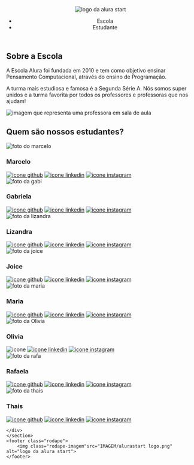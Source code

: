 <!DOCTYPE html>
<html lang="en">
<head>
    <meta charset="UTF-8">
    <meta http-equiv="X-UA-Compatible" content="IE=edge">
    <meta name="viewport" content="width=device-width, initial-scale=1.0">
    <title>Equipe Alura Start</title>
    <link rel="stylesheet" href="style.css">
    <link rel="preconnect" href="https://fonts.googleapis.com">
    <link rel="preconnect" href="https://fonts.gstatic.com" crossorigin>
    <link href="https://fonts.googleapis.com/css2?family=Poppins&display=swap" rel="stylesheet">
</head>
<body>
    <header class="cabecalho">
        <img class="cabecalho-imagem" src="IMAGEM/alurastart logo.png" alt="logo da alura start">
        <ul class="cabecalho-lista">
            <li class="cabecalho-lista-item">Escola</li>
            <li class="cabecalho-lista-item">Estudante</li>
        </ul>
    </header>
    <section class="escola">
        <div class="escola-div-conteudo">
            <h2 class="escola-titulo">Sobre a Escola</h2>
            <p class="escola-texto-um">A Escola Alura foi fundada em 2010 e tem como objetivo ensinar Pensamento Computacional, através do ensino de  Programação.</p>
            <p class="escola-texto-dois">A turma mais estudiosa e famosa é a Segunda Série A. Nós somos super unidos e a turma favorita por todos os professores e professoras que nos ajudam!</p>
        </div>
        <img class="escola-imagem" src="IMAGEM/Formula-bro.png" alt="imagem que representa uma professora em sala de aula">
    </section>
    <section class="estudante">
        <h2 class="estudante-titulo">Quem são nossos estudantes?</h2>
        <div class="estudante-todos">
        <span></span>
        <div class="estudante-div">
            <img class="estudante-imagem" src="IMAGEM/Marcelo.jpeg" alt="foto do marcelo">
            <h3 class="estudante-nome">Marcelo</h3>
            <a href="https://github.com/marcelopaludetto"><img class="estudante-icone" src="IMAGEM/github.png" alt="icone github"></a>
            <a href="https://linkedin.com/marcelopaludetto"><img class="estudante-icone" src="IMAGEM/linkedin.png" alt="icone linkedin"></a>
            <a href="https://instagram.com/marcelopaludetto"><img class="estudante-icone" src="IMAGEM/instagram.png" alt="icone instagram"></a>
        </div>
        <div class="estudante-div">
            <img class="estudante-imagem" src="IMAGEM/Gabi.jpg" alt="foto da gabi">
            <h3 class="estudante-nome">Gabriela</h3>
            <a href="https://github.com/GabrielaM-L"><img class="estudante-icone" src="IMAGEM/github.png" alt="icone github"></a>
            <a href="https://www.linkedin.com/in/gabriela-marcomini-de-lima/"><img class="estudante-icone" src="IMAGEM/linkedin.png" alt="icone linkedin"></a>
            <a href="https://www.instagram.com/gabriela_marcomini/"><img class="estudante-icone" src="IMAGEM/instagram.png" alt="icone instagram"></a>
        </div>
        <div class="estudante-div">
            <img class="estudante-imagem" src="IMAGEM/Liz.jpg" alt="foto da lizandra">
            <h3 class="estudante-nome">Lizandra</h3>
            <a href="https://github.com/LizandraDuarte40"><img class="estudante-icone" src="IMAGEM/github.png" alt="icone github"></a>
            <a href="https://www.linkedin.com/in/lizandrarlm-duarte/"><img class="estudante-icone" src="IMAGEM/linkedin.png" alt="icone linkedin"></a>
            <a href="https://www.instagram.com/lizandrarlm"><img class="estudante-icone" src="IMAGEM/instagram.png" alt="icone instagram"></a>
        </div>
        <span></span>
        <span></span>
        <div class="estudante-div">
            <img class="estudante-imagem" src="IMAGEM/Joice.jpg" alt="foto da joice">
            <h3 class="estudante-nome">Joice</h3>
            <a href="https://github.com/JoiceAlura"><img class="estudante-icone" src="IMAGEM/github.png" alt="icone github"></a>
            <a href="https://www.linkedin.com/in/joicebarbaresco/"><img class="estudante-icone" src="IMAGEM/linkedin.png" alt="icone linkedin"></a>
            <a href="https://www.instagram.com/joicebarbaresco/"><img class="estudante-icone" src="IMAGEM/instagram.png" alt="icone instagram"></a>
        </div>
        <div class="estudante-div">
            <img class="estudante-imagem" src="IMAGEM/Maria.jpg" alt="foto da maria">
            <h3 class="estudante-nome">Maria</h3>
            <a href="https://github.com/MagePSR"><img class="estudante-icone" src="IMAGEM/github.png" alt="icone github"></a>
            <a href="https://www.linkedin.com/in/mariageovanna"><img class="estudante-icone" src="IMAGEM/linkedin.png" alt="icone linkedin"></a>
            <a href="https://www.instagram.com/magpsr/"><img class="estudante-icone" src="IMAGEM/instagram.png" alt="icone instagram"></a>
        </div>
        <div class="estudante-div">
            <img class="estudante-imagem" src="IMAGEM/Olivia.jpg" alt="foto da Olivia">
            <h3 class="estudante-nome">Olivia</h3>
            <img class="estudante-icone" src="IMAGEM/github.png" alt=icone github">
            <a href="https://www.linkedin.com/in/olhe/"><img class="estudante-icone" src="IMAGEM/linkedin.png" alt="icone linkedin"></a>
            <a href="https://github.com/olhe12"><img class="estudante-icone" src="IMAGEM/instagram.png" alt="icone instagram"></a>
        </div>
        <span></span>
        <span></span>
        <div class="estudante-div">
            <img class="estudante-imagem" src="IMAGEM/Rafa.jpg" alt="foto da rafa">
            <h3 class="estudante-nome">Rafaela</h3>
            <a href="https://github.com/rafaelamunhoz12"><img class="estudante-icone" src="IMAGEM/github.png" alt="icone github"></a>
            <a href="http://linkedin.com/in/rafaela-felix-munhoz-oliveira-02160a10a"><img class="estudante-icone" src="IMAGEM/linkedin.png" alt="icone linkedin"></a>
            <a href="https://www.instagram.com/rafafmo/"><img class="estudante-icone" src="IMAGEM/instagram.png" alt="icone instagram"></a>
        </div>
        <div class="estudante-div">
            <img class="estudante-imagem" src="IMAGEM/Thais.jpg" alt="foto da thais">
            <h3 class="estudante-nome">Thais</h3>
            <a href="https://github.com/Thaispianucci"><img class="estudante-icone" src="IMAGEM/github.png" alt="icone github"></a>
            <a href="https://www.linkedin.com/in/thais-pianucci-benedicto-54a9a416/"><img class="estudante-icone" src="IMAGEM/linkedin.png" alt="icone linkedin"></a>
            <a href="https://www.instagram.com/thaispianucci/"><img class="estudante-icone" src="IMAGEM/instagram.png" alt="icone instagram"></a>
        </div>

    </div>
    </section>
    <footer class="rodape">
        <img class="rodape-imagem"src="IMAGEM/alurastart logo.png" alt="logo da alura start">
    </footer>
</body>
</html>
